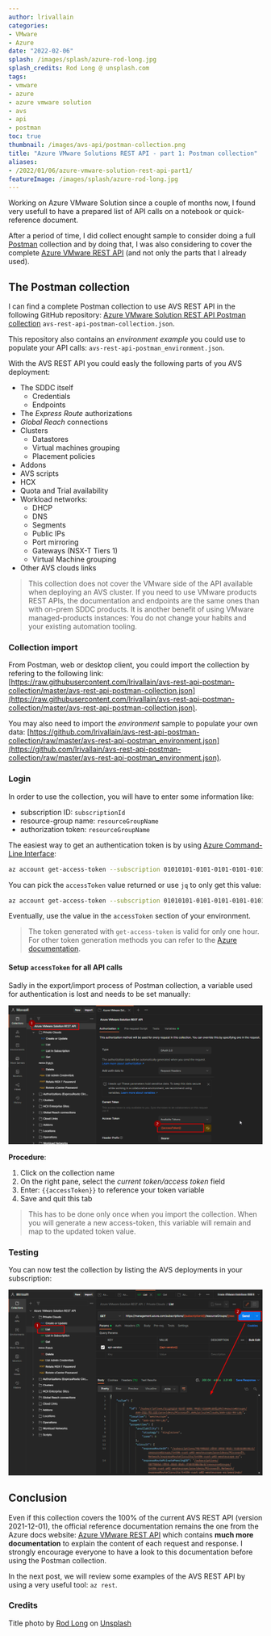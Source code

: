 ```yaml
---
author: lrivallain
categories:
- VMware
- Azure
date: "2022-02-06"
splash: /images/splash/azure-rod-long.jpg
splash_credits: Rod Long @ unsplash.com
tags:
- vmware
- azure
- azure vmware solution
- avs
- api
- postman
toc: true
thumbnail: /images/avs-api/postman-collection.png
title: "Azure VMware Solutions REST API - part 1: Postman collection"
aliases:
- /2022/01/06/azure-vmware-solution-rest-api-part1/
featureImage: /images/splash/azure-rod-long.jpg
---
```


Working on Azure VMware Solution since a couple of months now, I found very usefull to have a prepared list of API calls on a notebook or quick-reference document.

After a period of time, I did collect enought sample to consider doing a full [Postman](https://www.postman.com/) collection and by doing that, I was also considering to cover the complete [Azure VMware REST API](https://docs.microsoft.com/en-us/rest/api/avs/) (and not only the parts that I already used).

## The Postman collection

I can find a complete Postman collection to use AVS REST API in the following GitHub repository: [Azure VMware Solution REST API Postman collection](https://github.com/lrivallain/avs-rest-api-postman-collection) `avs-rest-api-postman-collection.json`.

This repository also contains an *environment example* you could use to populate your API calls: `avs-rest-api-postman_environment.json`.

With the AVS REST API you could easly the following parts of you AVS deployment:

* The SDDC itself
  * Credentials
  * Endpoints
* The *Express Route* authorizations
* *Global Reach* connections
* Clusters
  * Datastores
  * Virtual machines grouping
  * Placement policies
* Addons
* AVS scripts
* HCX
* Quota and Trial availability
* Workload networks:
  * DHCP
  * DNS
  * Segments
  * Public IPs
  * Port mirroring
  * Gateways (NSX-T Tiers 1)
  * Virtual Machine grouping
* Other AVS clouds links

> This collection does not cover the VMware side of the API available when deploying an AVS cluster. If you need to use VMware products REST APIs, the documentation and endpoints are the same ones than with on-prem SDDC products. It is another benefit of using VMware managed-products instances: You do not change your habits and your existing automation tooling.

### Collection import

From Postman, web or desktop client, you could import the collection by refering to the following link: [https://raw.githubusercontent.com/lrivallain/avs-rest-api-postman-collection/master/avs-rest-api-postman-collection.json](https://raw.githubusercontent.com/lrivallain/avs-rest-api-postman-collection/master/avs-rest-api-postman-collection.json).

You may also need to import the *environment* sample to populate your own data: [https://github.com/lrivallain/avs-rest-api-postman-collection/raw/master/avs-rest-api-postman_environment.json](https://github.com/lrivallain/avs-rest-api-postman-collection/raw/master/avs-rest-api-postman_environment.json).

### Login

In order to use the collection, you will have to enter some information like:

* subscription ID: `subscriptionId`
* resource-group name: `resourceGroupName`
* authorization token: `resourceGroupName`

The easiest way to get an authentication token is by using [Azure Command-Line Interface](https://docs.microsoft.com/en-us/cli/azure/):

```bash
az account get-access-token --subscription 01010101-0101-0101-0101-010101010101
```

You can pick the `accessToken` value returned or use `jq` to only get this value:

```bash
az account get-access-token --subscription 01010101-0101-0101-0101-010101010101 | jq ".accessToken"
```

Eventually, use the value in the `accessToken` section of your environment.

> The token generated with `get-access-token` is valid for only one hour. For other token generation methods you can refer to the [Azure documentation](https://docs.microsoft.com/en-us/rest/api/azure/#register-your-client-application-with-azure-ad).

#### Setup `accessToken` for all API calls

Sadly in the export/import process of Postman collection, a variable used for authentication is lost and needs to be set manually:

![Set the token value to a variable reference](/images/avs-api/authentication-configuration.png)

**Procedure**:

1. Click on the collection name
2. On the right pane, select the *current token/access token* field
3. Enter: `{{accessToken}}` to reference your token variable
4. Save and quit this tab

> This has to be done only once when you import the collection. When you will generate a new access-token, this variable will remain and map to the updated token value.

### Testing

You can now test the collection by listing the AVS deployments in your subscription:

![List AVS SDDC](/images/avs-api/list-avs-sddc.png)


## Conclusion

Even if this collection covers the 100% of the current AVS REST API (version 2021-12-01), the official reference documentation remains the one from the Azure docs website: [Azure VMware REST API](https://docs.microsoft.com/en-us/rest/api/avs/) which contains **much more documentation** to explain the content of each request and response. I strongly encourage everyone to have a look to this documentation before using the Postman collection.

In the next post, we will review some examples of the AVS REST API by using a very useful tool: `az rest`.

### Credits

Title photo by [Rod Long](https://unsplash.com/@rodlong) on [Unsplash](https://unsplash.com/photos/vpOeXr5wmR4)